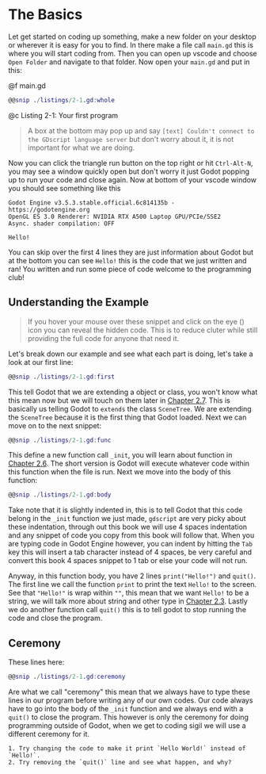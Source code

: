 # The Basics

Let get started on coding up something, make a new folder on your desktop or wherever it is easy for you to find. In there make a file call `main.gd` this is where you will start coding from. Then you can open up vscode and choose `Open Folder` and navigate to that folder. Now open your `main.gd` and put in this:

@f main.gd

```gd
@@snip ./listings/2-1.gd:whole
```

@c Listing 2-1: Your first program

> A box at the bottom may pop up and say `[text] Couldn't connect to the GDscript language server` but don't worry about it, it is not important for what we are doing.

Now you can click the triangle run button on the top right or hit `Ctrl-Alt-N`, you may see a window quickly open but don't worry it just Godot popping up to run your code and close again. Now at bottom of your vscode window you should see something like this

```text
Godot Engine v3.5.3.stable.official.6c814135b - https://godotengine.org
OpenGL ES 3.0 Renderer: NVIDIA RTX A500 Laptop GPU/PCIe/SSE2
Async. shader compilation: OFF

Hello!
```

You can skip over the first 4 lines they are just information about Godot but at the bottom you can see `Hello!` this is the code that we just written and ran! You written and run some piece of code welcome to the programming club!

## Understanding the Example

> If you hover your mouse over these snippet and click on the eye (<i class="fa fa-eye"></i>) icon you can reveal the hidden code. This is to reduce cluter while still providing the full code for anyone that need it.

Let's break down our example and see what each part is doing, let's take a look at our first line:

```gd
@@snip ./listings/2-1.gd:first
```

This tell Godot that we are extending a object or class, you won't know what this mean now but we will touch on them later in [Chapter 2.7](./ch02-07-objects.md). This is basically us telling Godot to `extends` the class `SceneTree`. We are extending the `SceneTree` because it is the first thing that Godot loaded. Next we can move on to the next snippet:

```gd
@@snip ./listings/2-1.gd:func
```

This define a new function call `_init`, you will learn about function in [Chapter 2.6](./ch02-06-functions.md). The short version is Godot will execute whatever code within this function when the file is run. Next we move into the body of this function:

```gd
@@snip ./listings/2-1.gd:body
```

Take note that it is slightly indented in, this is to tell Godot that this code belong in the `_init` function we just made, `gdscript` are very picky about these indentation, through out this book we will use 4 spaces indentation and any snippet of code you copy from this book will follow that. When you are typing code in Godot Engine however, you can indent by hitting the `Tab` key this will insert a tab character instead of 4 spaces, be very careful and convert this book 4 spaces snippet to 1 tab or else your code will not run.

Anyway, in this function body, you have 2 lines `print("Hello!")` and `quit()`. The first line we call the function `print` to print the text `Hello!` to the screen. See that `"Hello!"` is wrap within `""`, this mean that we want `Hello!` to be a string, we will talk more about string and other type in [Chapter 2.3](./ch2-3-types.md). Lastly we do another function call `quit()` this is to tell godot to stop running the code and close the program.

## Ceremony

These lines here:

```gd
@@snip ./listings/2-1.gd:ceremony
```

Are what we call "ceremony" this mean that we always have to type these lines in our program before writing any of our own codes. Our code always have to go into the body of the `_init` function and we always end with a `quit()` to close the program. This however is only the ceremony for doing programming outside of Godot, when we get to coding sigil we will use a different ceremony for it.

```admonish act
1. Try changing the code to make it print `Hello World!` instead of `Hello!`.
2. Try removing the `quit()` line and see what happen, and why?
```
